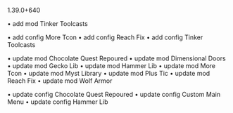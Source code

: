 1.39.0+640

• add mod Tinker Toolcasts

• add config More Tcon
• add config Reach Fix
• add config Tinker Toolcasts

• update mod Chocolate Quest Repoured
• update mod Dimensional Doors
• update mod Gecko Lib
• update mod Hammer Lib
• update mod More Tcon
• update mod Myst Library
• update mod Plus Tic
• update mod Reach Fix
• update mod Wolf Armor

• update config Chocolate Quest Repoured
• update config Custom Main Menu
• update config Hammer Lib
